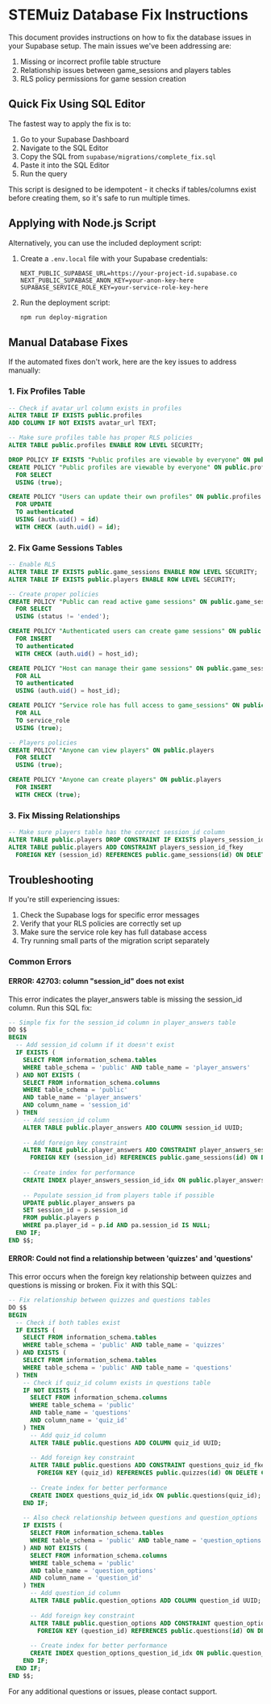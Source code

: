 # STEMuiz Database Fix Instructions

This document provides instructions on how to fix the database issues in your Supabase setup. The main issues we've been addressing are:

1. Missing or incorrect profile table structure
2. Relationship issues between game_sessions and players tables
3. RLS policy permissions for game session creation

## Quick Fix Using SQL Editor

The fastest way to apply the fix is to:

1. Go to your Supabase Dashboard
2. Navigate to the SQL Editor
3. Copy the SQL from `supabase/migrations/complete_fix.sql` 
4. Paste it into the SQL Editor
5. Run the query

This script is designed to be idempotent - it checks if tables/columns exist before creating them, so it's safe to run multiple times.

## Applying with Node.js Script

Alternatively, you can use the included deployment script:

1. Create a `.env.local` file with your Supabase credentials:
   ```
   NEXT_PUBLIC_SUPABASE_URL=https://your-project-id.supabase.co
   NEXT_PUBLIC_SUPABASE_ANON_KEY=your-anon-key-here
   SUPABASE_SERVICE_ROLE_KEY=your-service-role-key-here
   ```

2. Run the deployment script:
   ```bash
   npm run deploy-migration
   ```

## Manual Database Fixes

If the automated fixes don't work, here are the key issues to address manually:

### 1. Fix Profiles Table

```sql
-- Check if avatar_url column exists in profiles
ALTER TABLE IF EXISTS public.profiles 
ADD COLUMN IF NOT EXISTS avatar_url TEXT;

-- Make sure profiles table has proper RLS policies
ALTER TABLE public.profiles ENABLE ROW LEVEL SECURITY;

DROP POLICY IF EXISTS "Public profiles are viewable by everyone" ON public.profiles;
CREATE POLICY "Public profiles are viewable by everyone" ON public.profiles
  FOR SELECT
  USING (true);

CREATE POLICY "Users can update their own profiles" ON public.profiles
  FOR UPDATE
  TO authenticated
  USING (auth.uid() = id)
  WITH CHECK (auth.uid() = id);
```

### 2. Fix Game Sessions Tables

```sql
-- Enable RLS
ALTER TABLE IF EXISTS public.game_sessions ENABLE ROW LEVEL SECURITY;
ALTER TABLE IF EXISTS public.players ENABLE ROW LEVEL SECURITY;

-- Create proper policies
CREATE POLICY "Public can read active game sessions" ON public.game_sessions 
  FOR SELECT 
  USING (status != 'ended');

CREATE POLICY "Authenticated users can create game sessions" ON public.game_sessions 
  FOR INSERT 
  TO authenticated
  WITH CHECK (auth.uid() = host_id);

CREATE POLICY "Host can manage their game sessions" ON public.game_sessions 
  FOR ALL 
  TO authenticated
  USING (auth.uid() = host_id);

CREATE POLICY "Service role has full access to game_sessions" ON public.game_sessions 
  FOR ALL 
  TO service_role
  USING (true);

-- Players policies
CREATE POLICY "Anyone can view players" ON public.players
  FOR SELECT
  USING (true);

CREATE POLICY "Anyone can create players" ON public.players
  FOR INSERT
  WITH CHECK (true);
```

### 3. Fix Missing Relationships

```sql
-- Make sure players table has the correct session_id column
ALTER TABLE public.players DROP CONSTRAINT IF EXISTS players_session_id_fkey;
ALTER TABLE public.players ADD CONSTRAINT players_session_id_fkey 
  FOREIGN KEY (session_id) REFERENCES public.game_sessions(id) ON DELETE CASCADE;
```

## Troubleshooting

If you're still experiencing issues:

1. Check the Supabase logs for specific error messages
2. Verify that your RLS policies are correctly set up
3. Make sure the service role key has full database access
4. Try running small parts of the migration script separately

### Common Errors

#### ERROR: 42703: column "session_id" does not exist

This error indicates the player_answers table is missing the session_id column. Run this SQL fix:

```sql
-- Simple fix for the session_id column in player_answers table
DO $$
BEGIN
  -- Add session_id column if it doesn't exist
  IF EXISTS (
    SELECT FROM information_schema.tables 
    WHERE table_schema = 'public' AND table_name = 'player_answers'
  ) AND NOT EXISTS (
    SELECT FROM information_schema.columns 
    WHERE table_schema = 'public' 
    AND table_name = 'player_answers' 
    AND column_name = 'session_id'
  ) THEN
    -- Add session_id column
    ALTER TABLE public.player_answers ADD COLUMN session_id UUID;
    
    -- Add foreign key constraint
    ALTER TABLE public.player_answers ADD CONSTRAINT player_answers_session_id_fkey 
      FOREIGN KEY (session_id) REFERENCES public.game_sessions(id) ON DELETE CASCADE;
    
    -- Create index for performance
    CREATE INDEX player_answers_session_id_idx ON public.player_answers(session_id);
    
    -- Populate session_id from players table if possible
    UPDATE public.player_answers pa
    SET session_id = p.session_id
    FROM public.players p
    WHERE pa.player_id = p.id AND pa.session_id IS NULL;
  END IF;
END $$;
```

#### ERROR: Could not find a relationship between 'quizzes' and 'questions'

This error occurs when the foreign key relationship between quizzes and questions is missing or broken. Fix it with this SQL:

```sql
-- Fix relationship between quizzes and questions tables
DO $$
BEGIN
  -- Check if both tables exist
  IF EXISTS (
    SELECT FROM information_schema.tables 
    WHERE table_schema = 'public' AND table_name = 'quizzes'
  ) AND EXISTS (
    SELECT FROM information_schema.tables 
    WHERE table_schema = 'public' AND table_name = 'questions'
  ) THEN
    -- Check if quiz_id column exists in questions table
    IF NOT EXISTS (
      SELECT FROM information_schema.columns 
      WHERE table_schema = 'public' 
      AND table_name = 'questions' 
      AND column_name = 'quiz_id'
    ) THEN
      -- Add quiz_id column
      ALTER TABLE public.questions ADD COLUMN quiz_id UUID;
      
      -- Add foreign key constraint
      ALTER TABLE public.questions ADD CONSTRAINT questions_quiz_id_fkey 
        FOREIGN KEY (quiz_id) REFERENCES public.quizzes(id) ON DELETE CASCADE;
      
      -- Create index for better performance
      CREATE INDEX questions_quiz_id_idx ON public.questions(quiz_id);
    END IF;
    
    -- Also check relationship between questions and question_options
    IF EXISTS (
      SELECT FROM information_schema.tables 
      WHERE table_schema = 'public' AND table_name = 'question_options'
    ) AND NOT EXISTS (
      SELECT FROM information_schema.columns 
      WHERE table_schema = 'public' 
      AND table_name = 'question_options' 
      AND column_name = 'question_id'
    ) THEN
      -- Add question_id column
      ALTER TABLE public.question_options ADD COLUMN question_id UUID;
      
      -- Add foreign key constraint
      ALTER TABLE public.question_options ADD CONSTRAINT question_options_question_id_fkey 
        FOREIGN KEY (question_id) REFERENCES public.questions(id) ON DELETE CASCADE;
      
      -- Create index for better performance
      CREATE INDEX question_options_question_id_idx ON public.question_options(question_id);
    END IF;
  END IF;
END $$;
```

For any additional questions or issues, please contact support. 